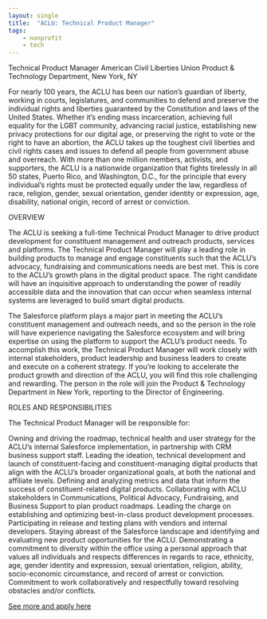 ```yaml
---
layout: single
title:  "ACLU: Technical Product Manager"
tags: 
    - nonprofit
    - tech
---
```


Technical Product Manager 
American Civil Liberties Union
Product & Technology Department, New York, NY

For nearly 100 years, the ACLU has been our nation’s guardian of liberty, working in courts, legislatures, and communities to defend and preserve the individual rights and liberties guaranteed by the Constitution and laws of the United States. Whether it’s ending mass incarceration, achieving full equality for the LGBT community, advancing racial justice, establishing new privacy protections for our digital age, or preserving the right to vote or the right to have an abortion, the ACLU takes up the toughest civil liberties and civil rights cases and issues to defend all people from government abuse and overreach. With more than one million members, activists, and supporters, the ACLU is a nationwide organization that fights tirelessly in all 50 states, Puerto Rico, and Washington, D.C., for the principle that every individual’s rights must be protected equally under the law, regardless of race, religion, gender, sexual orientation, gender identity or expression, age, disability, national origin, record of arrest or conviction.

OVERVIEW

The ACLU is seeking a full-time Technical Product Manager to drive product development for constituent management and outreach products, services and platforms. The Technical Product Manager will play a leading role in building products to manage and engage constituents such that the ACLU’s advocacy, fundraising and communications needs are best met. This is core to the ACLU’s growth plans in the digital product space. The right candidate will have an inquisitive approach to understanding the power of readily accessible data and the innovation that can occur when seamless internal systems are leveraged to build smart digital products.

The Salesforce platform plays a major part in meeting the ACLU’s constituent management and outreach needs, and so the person in the role will have experience navigating the Salesforce ecosystem and will bring expertise on using the platform to support the ACLU’s product needs. To accomplish this work, the Technical Product Manager will work closely with internal stakeholders, product leadership and business leaders to create and execute on a coherent strategy. If you’re looking to accelerate the product growth and direction of the ACLU, you will find this role challenging and rewarding. The person in the role will join the Product & Technology Department in New York, reporting to the Director of Engineering.

ROLES AND RESPONSIBILITIES

The Technical Product Manager will be responsible for:

Owning and driving the roadmap, technical health and user strategy for the ACLU’s internal Salesforce implementation, in partnership with CRM business support staff.
Leading the ideation, technical development and launch of constituent-facing and constituent-managing digital products that align with the ACLU’s broader organizational goals, at both the national and affiliate levels.
Defining and analyzing metrics and data that inform the success of constituent-related digital products.
Collaborating with ACLU stakeholders in Communications, Political Advocacy, Fundraising, and Business Support to plan product roadmaps.
Leading the charge on establishing and optimizing best-in-class product development processes.
Participating in release and testing plans with vendors and internal developers.
Staying abreast of the Salesforce landscape and identifying and evaluating new product opportunities for the ACLU.
Demonstrating a commitment to diversity within the office using a personal approach that values all individuals and respects differences in regards to race, ethnicity, age, gender identity and expression, sexual orientation, religion, ability, socio-economic circumstance, and record of arrest or conviction.
Commitment to work collaboratively and respectfully toward resolving obstacles and/or conflicts.

[See more and apply here](https://www.aclu.org/careers/technical-product-manager-ptec-23-product-technology-department-new-york-ny)
